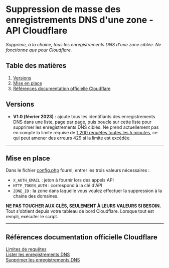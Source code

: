 # Suppression de masse des enregistrements DNS d'une zone - API Cloudflare

_Supprime, à la chaine, tous les enregistrements DNS d'une zone ciblée. Ne fonctionne que pour Cloudflare._

## Table des matières

1. [Versions](#versions)
2. [Mise en place](#mise-en-place)
3. [Références documentation officielle Cloudflare](#références-documentation-officielle-cloudflare)

## Versions

- **V1.0 (février 2023)** : ajoute tous les identifiants des enregistrements DNS dans une liste, page par page, puis boucle sur cette liste pour supprimer les enregistrements DNS ciblés.
  Ne prend actuellement pas en compte la limite requise de [1 200 requêtes toutes les 5 minutes](https://developers.cloudflare.com/fundamentals/api/reference/limits/), ce qui peut amener des erreurs 429 si la limite est excédée.

---

## Mise en place

Dans le fichier [config.php](/config.php) fourni, entrer les trois valeurs nécessaires :

- `X_AUTH_EMAIL` : jeton à fournir lors des appels API
- `HTTP_TOKEN_AUTH` : correspond à la clé d'API
- `ZONE_ID` : la zone dans laquelle vous voulez effectuer la suppression à la chaine des domaines.

**NE PAS TOUCHER AUX CLÉS, SEULEMENT À LEURS VALEURS SI BESOIN.**<br>
Tout s'obtient depuis votre tableau de bord Cloudflare.
Lorsque tout est rempli, exécuter le script.

---

## Références documentation officielle Cloudflare

[Limites de requêtes](https://developers.cloudflare.com/fundamentals/api/reference/limits/)<br>
[Lister les enregistrements DNS](https://developers.cloudflare.com/api/operations/dns-records-for-a-zone-list-dns-records)<br>
[Supprimer les enregistrements DNS](https://developers.cloudflare.com/api/operations/dns-records-for-a-zone-delete-dns-record)

